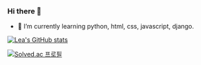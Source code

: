 ### Hi there 👋

- 🌱 I’m currently learning python, html, css, javascript, django.

[![Lea's GitHub stats](https://github-readme-stats.vercel.app/api?username=lea-hwang&show_icons=true&theme=buefy)](https://github.com/anuraghazra/github-readme-stats)

[![Solved.ac
프로필](http://mazassumnida.wtf/api/generate_badge?boj=heewon7318)](https://solved.ac/heewon7318)
